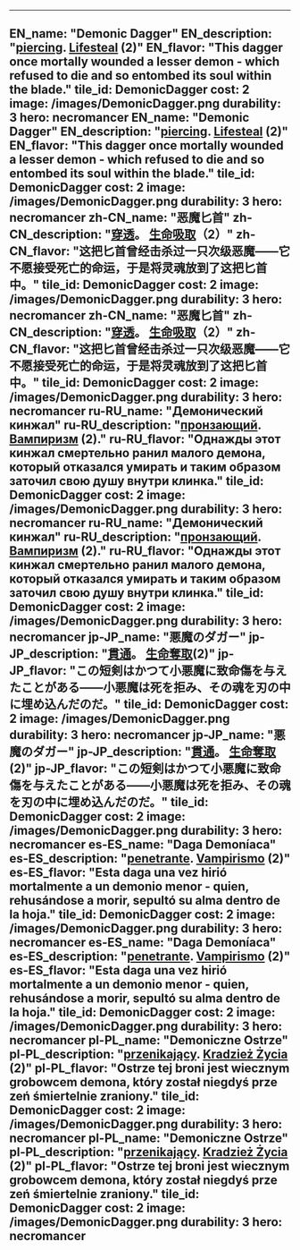 ---

EN_name: "Demonic Dagger"
EN_description: "<u>piercing</u>.  <u>Lifesteal</u> (2)"
EN_flavor: "This dagger once mortally wounded a lesser demon - which refused to die and so entombed its soul within the blade."
tile_id: DemonicDagger
cost: 2
image: /images/DemonicDagger.png
durability: 3
hero: necromancer
EN_name: "Demonic Dagger"
EN_description: "<u>piercing</u>.  <u>Lifesteal</u> (2)"
EN_flavor: "This dagger once mortally wounded a lesser demon - which refused to die and so entombed its soul within the blade."
tile_id: DemonicDagger
cost: 2
image: /images/DemonicDagger.png
durability: 3
hero: necromancer
zh-CN_name: "恶魔匕首"
zh-CN_description: "<u>穿透</u>。 <u>生命吸取</u>（2）"
zh-CN_flavor: "这把匕首曾经击杀过一只次级恶魔——它不愿接受死亡的命运，于是将灵魂放到了这把匕首中。"
tile_id: DemonicDagger
cost: 2
image: /images/DemonicDagger.png
durability: 3
hero: necromancer
zh-CN_name: "恶魔匕首"
zh-CN_description: "<u>穿透</u>。 <u>生命吸取</u>（2）"
zh-CN_flavor: "这把匕首曾经击杀过一只次级恶魔——它不愿接受死亡的命运，于是将灵魂放到了这把匕首中。"
tile_id: DemonicDagger
cost: 2
image: /images/DemonicDagger.png
durability: 3
hero: necromancer
ru-RU_name: "Демонический кинжал"
ru-RU_description: "<u>пронзающий</u>.  <u>Вампиризм</u> (2)."
ru-RU_flavor: "Однажды этот кинжал смертельно ранил малого демона, который отказался умирать и таким образом заточил свою душу внутри клинка."
tile_id: DemonicDagger
cost: 2
image: /images/DemonicDagger.png
durability: 3
hero: necromancer
ru-RU_name: "Демонический кинжал"
ru-RU_description: "<u>пронзающий</u>.  <u>Вампиризм</u> (2)."
ru-RU_flavor: "Однажды этот кинжал смертельно ранил малого демона, который отказался умирать и таким образом заточил свою душу внутри клинка."
tile_id: DemonicDagger
cost: 2
image: /images/DemonicDagger.png
durability: 3
hero: necromancer
jp-JP_name: "悪魔のダガー"
jp-JP_description: "<u>貫通</u>。 <u>生命奪取</u>(2)"
jp-JP_flavor: "この短剣はかつて小悪魔に致命傷を与えたことがある――小悪魔は死を拒み、その魂を刃の中に埋め込んだのだ。"
tile_id: DemonicDagger
cost: 2
image: /images/DemonicDagger.png
durability: 3
hero: necromancer
jp-JP_name: "悪魔のダガー"
jp-JP_description: "<u>貫通</u>。 <u>生命奪取</u>(2)"
jp-JP_flavor: "この短剣はかつて小悪魔に致命傷を与えたことがある――小悪魔は死を拒み、その魂を刃の中に埋め込んだのだ。"
tile_id: DemonicDagger
cost: 2
image: /images/DemonicDagger.png
durability: 3
hero: necromancer
es-ES_name: "Daga Demoníaca"
es-ES_description: "<u>penetrante</u>.  <u>Vampirismo</u> (2)"
es-ES_flavor: "Esta daga una vez hirió mortalmente a un demonio menor - quien, rehusándose a morir, sepultó su alma dentro de la hoja."
tile_id: DemonicDagger
cost: 2
image: /images/DemonicDagger.png
durability: 3
hero: necromancer
es-ES_name: "Daga Demoníaca"
es-ES_description: "<u>penetrante</u>.  <u>Vampirismo</u> (2)"
es-ES_flavor: "Esta daga una vez hirió mortalmente a un demonio menor - quien, rehusándose a morir, sepultó su alma dentro de la hoja."
tile_id: DemonicDagger
cost: 2
image: /images/DemonicDagger.png
durability: 3
hero: necromancer
pl-PL_name: "Demoniczne Ostrze"
pl-PL_description: "<u>przenikający</u>.  <u>Kradzież Życia</u> (2)"
pl-PL_flavor: "Ostrze tej broni jest wiecznym grobowcem demona, który został niegdyś prze zeń śmiertelnie zraniony."
tile_id: DemonicDagger
cost: 2
image: /images/DemonicDagger.png
durability: 3
hero: necromancer
pl-PL_name: "Demoniczne Ostrze"
pl-PL_description: "<u>przenikający</u>.  <u>Kradzież Życia</u> (2)"
pl-PL_flavor: "Ostrze tej broni jest wiecznym grobowcem demona, który został niegdyś prze zeń śmiertelnie zraniony."
tile_id: DemonicDagger
cost: 2
image: /images/DemonicDagger.png
durability: 3
hero: necromancer
---